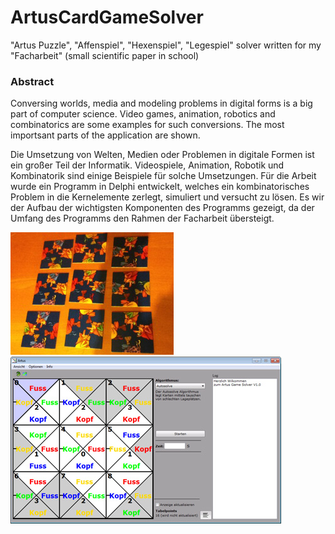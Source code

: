 # ArtusCardGameSolver
"Artus Puzzle", "Affenspiel", "Hexenspiel", "Legespiel" solver written for my "Facharbeit" (small scientific paper in school)

### Abstract
Conversing worlds, media and modeling problems in digital forms is a big part of computer science. Video games, animation, robotics and combinatorics are some examples for such conversions. The most importsant parts of the application are shown.

Die Umsetzung von Welten, Medien oder Problemen in digitale Formen ist ein großer Teil der Informatik. Videospiele, Animation, Robotik und Kombinatorik sind einige Beispiele für solche Umsetzungen. Für die Arbeit wurde ein Programm in Delphi entwickelt, welches ein kombinatorisches Problem in die Kernelemente zerlegt, simuliert und versucht zu lösen. Es wir der Aufbau der wichtigsten Komponenten des Programms gezeigt, da der Umfang des Programms den Rahmen der Facharbeit übersteigt.

![Picture of the game](https://github.com/BSVogler/ArtusCardGameSolver/blob/master/cardgame.jpg?raw=true)
![Screenshot](https://github.com/BSVogler/ArtusCardGameSolver/blob/master/program.jpg?raw=true)
